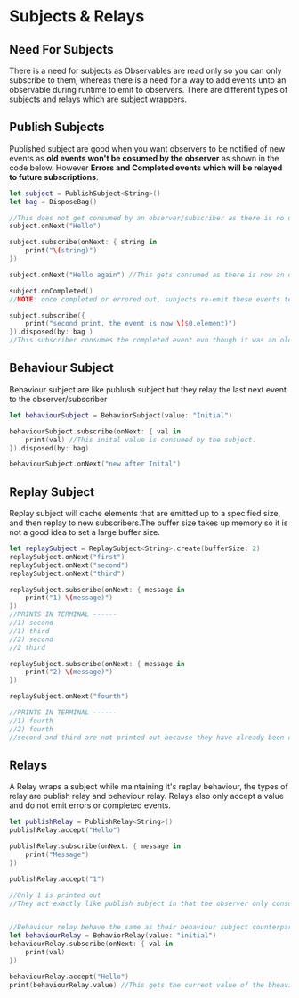 # Subjects & Relays

## Need For Subjects

There is a need for subjects as Observables are read only so you can only subscribe to them, whereas there is a need for a way to add events unto an observable during runtime to emit to observers. There are different types of subjects and relays which are subject wrappers.

## Publish Subjects

Published subject are good when you want observers to be notified of new events as **old events won't be cosumed by the observer** as shown in the code below. However **Errors and Completed events which will be relayed to future subscriptions**.

```swift
let subject = PublishSubject<String>()
let bag = DisposeBag()

//This does not get consumed by an observer/subscriber as there is no observer yet.
subject.onNext("Hello")

subject.subscribe(onNext: { string in
    print("\(string)")
})

subject.onNext("Hello again") //This gets consumed as there is now an observer.

subject.onCompleted()
//NOTE: once completed or errored out, subjects re-emit these events to future subscribers

subject.subscribe({
    print("second print, the event is now \($0.element)") 
}).disposed(by: bag )
//This subscriber consumes the completed event evn though it was an old event.
```

## Behaviour Subject

Behaviour subject are like publush subject but they relay the last next event to the observer/subscriber

```swift
let behaviourSubject = BehaviorSubject(value: "Initial")

behaviourSubject.subscribe(onNext: { val in
    print(val) //This inital value is consumed by the subject.
}).disposed(by: bag)

behaviourSubject.onNext("new after Inital")
```

## Replay Subject

Replay subject will cache elements that are emitted up to a specified size, and then replay to new subscribers.The buffer size takes up memory so it is not a good idea to set a large buffer size.

```swift
let replaySubject = ReplaySubject<String>.create(bufferSize: 2)
replaySubject.onNext("first")
replaySubject.onNext("second")
replaySubject.onNext("third")

replaySubject.subscribe(onNext: { message in
    print("1) \(message)")
})
//PRINTS IN TERMINAL ------
//1) second
//1) third
//2) second
//2 third

replaySubject.subscribe(onNext: { message in
    print("2) \(message)")
})

replaySubject.onNext("fourth")

//PRINTS IN TERMINAL ------
//1) fourth
//2) fourth
//second and third are not printed out because they have already been consumed by the observer
```

## Relays

A Relay wraps a subject while maintaining it's replay behaviour, the types of relay are publish relay and behaviour relay. Relays also only accept a value and do not emit errors or completed events.

```swift
let publishRelay = PublishRelay<String>()
publishRelay.accept("Hello")

publishRelay.subscribe(onNext: { message in
    print("Message")
})

publishRelay.accept("1")

//Only 1 is printed out
//They act exactly like publish subject in that the observer only consumes events that are emitted after its been subscribed to.


//Behaviour relay behave the same as their behaviour subject counterpart however they also have a way to get the current value.
let behaviourRelay = BehaviorRelay(value: "initial")
behaviourRelay.subscribe(onNext: { val in
    print(val)
})

behaviourRelay.accept("Hello")
print(behaviourRelay.value) //This gets the current value of the bheaviour relay
```
